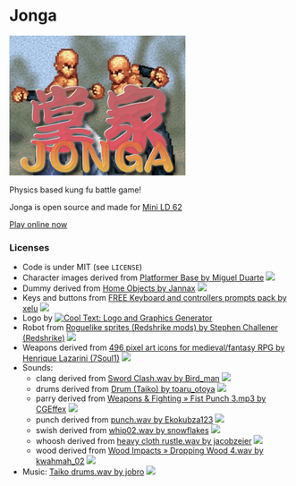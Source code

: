 # Jonga

![](logo.png)

Physics based kung fu battle game!

Jonga is open source and made for [Mini LD 62](http://ludumdare.com/compo/minild-62/?action=preview&uid=33168)

[Play online now](http://congusbongus.itch.io/jonga)

### Licenses

- Code is under MIT (see `LICENSE`)
- Character images derived from [Platformer Base by Miguel Duarte](http://opengameart.org/content/platformer-base) [![](https://licensebuttons.net/l/by-sa/3.0/80x15.png)](https://creativecommons.org/licenses/by-sa/3.0/)
- Dummy derived from [Home Objects by Jannax](http://opengameart.org/content/home-objects) [![](https://licensebuttons.net/p/zero/1.0/80x15.png)](https://creativecommons.org/publicdomain/zero/1.0/)
- Keys and buttons from [FREE Keyboard and controllers prompts pack by xelu](http://opengameart.org/content/free-keyboard-and-controllers-prompts-pack)  [![](https://licensebuttons.net/p/zero/1.0/80x15.png)](https://creativecommons.org/publicdomain/zero/1.0/)
- Logo by <a href="http://cooltext.com" target="_top"><img src="http://cooltext.com/images/ct_pixel.gif" width="80" height="15" alt="Cool Text: Logo and Graphics Generator" border="0" /></a>
- Robot from [Roguelike sprites (Redshrike mods) by Stephen Challener (Redshrike)](http://opengameart.org/content/roguelike-sprites-redshrike-mods)  [![](https://licensebuttons.net/l/by/3.0/80x15.png)](https://creativecommons.org/licenses/by/3.0/)
- Weapons derived from [496 pixel art icons for medieval/fantasy RPG by Henrique Lazarini (7Soul1)](http://opengameart.org/content/496-pixel-art-icons-for-medievalfantasy-rpg) [![](https://licensebuttons.net/p/zero/1.0/80x15.png)](https://creativecommons.org/publicdomain/zero/1.0/)
- Sounds:
  - clang derived from [Sword Clash.wav by Bird_man](https://freesound.org/people/Bird_man/sounds/275159/) [![](https://licensebuttons.net/p/zero/1.0/80x15.png)](https://creativecommons.org/publicdomain/zero/1.0/)
  - drums derived from [Drum (Taiko) by toaru_otoya](https://freesound.org/people/toaru_otoya/sounds/204111/) [![](https://licensebuttons.net/p/zero/1.0/80x15.png)](https://creativecommons.org/publicdomain/zero/1.0/)
  - parry derived from [Weapons & Fighting » Fist Punch 3.mp3 by CGEffex](https://freesound.org/people/CGEffex/sounds/89769/) [![](https://licensebuttons.net/l/by/3.0/80x15.png)](https://creativecommons.org/licenses/by/3.0/)
  - punch derived from [punch.wav by Ekokubza123](https://freesound.org/people/Ekokubza123/sounds/104183/) [![](https://licensebuttons.net/p/zero/1.0/80x15.png)](https://creativecommons.org/publicdomain/zero/1.0/)
  - swish derived from [whip02.wav by snowflakes](https://freesound.org/people/snowflakes/sounds/72190/) [![](https://licensebuttons.net/p/zero/1.0/80x15.png)](https://creativecommons.org/publicdomain/zero/1.0/)
  - whoosh derived from [heavy cloth rustle.wav by jacobzeier](https://freesound.org/people/jacobzeier/sounds/163164/) [![](https://licensebuttons.net/p/zero/1.0/80x15.png)](https://creativecommons.org/publicdomain/zero/1.0/)
  - wood derived from [Wood Impacts » Dropping Wood 4.wav by kwahmah_02](https://freesound.org/people/kwahmah_02/sounds/251365/) [![](https://licensebuttons.net/l/by/3.0/80x15.png)](https://creativecommons.org/licenses/by/3.0/)
- Music: [Taiko drums.wav by jobro](https://freesound.org/people/jobro/sounds/112248/) [![](https://licensebuttons.net/l/by/3.0/80x15.png)](https://creativecommons.org/licenses/by/3.0/)
